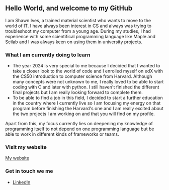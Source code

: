
## Hello World, and welcome to my GitHub

I am Shawn Ives, a trained material scientist who wants to move to the world of IT.
I have always been interest in CS and always was trying to troubleshoot my computer from a young age.
During my studies, I had experience with some scientifical programming language like Maple and Scilab and I was always keen on using them in university projects.

### What I am currently doing to learn

- The year 2024 is very special to me because I decided that I wanted to take a closer look to the world of code and I enrolled myself on edX with the CS50 introduction to computer science from Harvard.
Although many concepts were not unknown to me, I really loved to be able to start coding with C and later with python. I still haven't finished the different final projects but I am really looking forward to complete them.
- To be able to find a job in this field, I decided to start a further education in the country where I currently live so I am focusing my energy on that program before finishing the Harvard's one and I am really excited about the two projects I am working on and that you will find on my profile.


Apart from this, my focus currently lies on deepening my knowledge of programming itself to not depend on one programming language but be able to work in different kinds of frameworks or teams.

### Visit my website

[My website](https://zirxlos.github.io/mywebsite/)

### Get in touch we me

- [LinkedIn](https://www.linkedin.com/in/shawn-ives-b8431594/)

<!---
Zirxlos/Zirxlos is a ✨ special ✨ repository because its `README.md` (this file) appears on your GitHub profile.
You can click the Preview link to take a look at your changes.
--->

